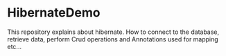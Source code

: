 # HibernateDemo
This repository explains about hibernate. How to connect to the database, retrieve data, perform Crud operations and Annotations used for mapping etc... 

